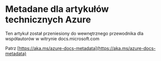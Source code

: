 

# <a name="metadata-for-azure-technical-articles"></a>Metadane dla artykułów technicznych Azure

Ten artykuł został przeniesiony do wewnętrznego przewodnika dla współautorów w witrynie docs.microsoft.com

Patrz [https://aka.ms/azure-docs-metadata](https://aka.ms/azure-docs-metadata)
